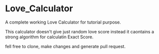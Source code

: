 # Love_Calculator

A complete working Love Calculator for tutorial purpose.

This calculator doesn't give just random love score instead it caontains a strong algorithm for calculatin Exact Score.

fell free to clone, make changes and generate pull request.
